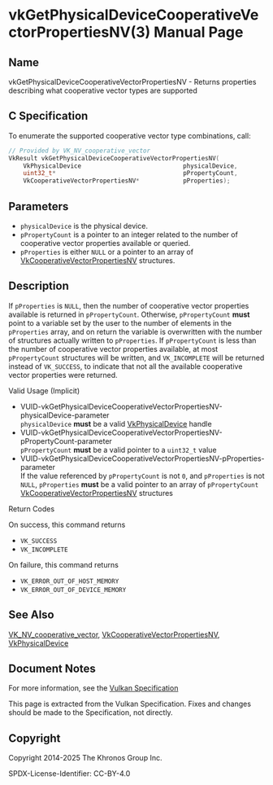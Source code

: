 # vkGetPhysicalDeviceCooperativeVectorPropertiesNV(3) Manual Page

## Name

vkGetPhysicalDeviceCooperativeVectorPropertiesNV - Returns properties describing what cooperative vector types are supported



## [](#_c_specification)C Specification

To enumerate the supported cooperative vector type combinations, call:

```c++
// Provided by VK_NV_cooperative_vector
VkResult vkGetPhysicalDeviceCooperativeVectorPropertiesNV(
    VkPhysicalDevice                            physicalDevice,
    uint32_t*                                   pPropertyCount,
    VkCooperativeVectorPropertiesNV*            pProperties);
```

## [](#_parameters)Parameters

- `physicalDevice` is the physical device.
- `pPropertyCount` is a pointer to an integer related to the number of cooperative vector properties available or queried.
- `pProperties` is either `NULL` or a pointer to an array of [VkCooperativeVectorPropertiesNV](https://registry.khronos.org/vulkan/specs/latest/man/html/VkCooperativeVectorPropertiesNV.html) structures.

## [](#_description)Description

If `pProperties` is `NULL`, then the number of cooperative vector properties available is returned in `pPropertyCount`. Otherwise, `pPropertyCount` **must** point to a variable set by the user to the number of elements in the `pProperties` array, and on return the variable is overwritten with the number of structures actually written to `pProperties`. If `pPropertyCount` is less than the number of cooperative vector properties available, at most `pPropertyCount` structures will be written, and `VK_INCOMPLETE` will be returned instead of `VK_SUCCESS`, to indicate that not all the available cooperative vector properties were returned.

Valid Usage (Implicit)

- [](#VUID-vkGetPhysicalDeviceCooperativeVectorPropertiesNV-physicalDevice-parameter)VUID-vkGetPhysicalDeviceCooperativeVectorPropertiesNV-physicalDevice-parameter  
  `physicalDevice` **must** be a valid [VkPhysicalDevice](https://registry.khronos.org/vulkan/specs/latest/man/html/VkPhysicalDevice.html) handle
- [](#VUID-vkGetPhysicalDeviceCooperativeVectorPropertiesNV-pPropertyCount-parameter)VUID-vkGetPhysicalDeviceCooperativeVectorPropertiesNV-pPropertyCount-parameter  
  `pPropertyCount` **must** be a valid pointer to a `uint32_t` value
- [](#VUID-vkGetPhysicalDeviceCooperativeVectorPropertiesNV-pProperties-parameter)VUID-vkGetPhysicalDeviceCooperativeVectorPropertiesNV-pProperties-parameter  
  If the value referenced by `pPropertyCount` is not `0`, and `pProperties` is not `NULL`, `pProperties` **must** be a valid pointer to an array of `pPropertyCount` [VkCooperativeVectorPropertiesNV](https://registry.khronos.org/vulkan/specs/latest/man/html/VkCooperativeVectorPropertiesNV.html) structures

Return Codes

On success, this command returns

- `VK_SUCCESS`
- `VK_INCOMPLETE`

On failure, this command returns

- `VK_ERROR_OUT_OF_HOST_MEMORY`
- `VK_ERROR_OUT_OF_DEVICE_MEMORY`

## [](#_see_also)See Also

[VK\_NV\_cooperative\_vector](https://registry.khronos.org/vulkan/specs/latest/man/html/VK_NV_cooperative_vector.html), [VkCooperativeVectorPropertiesNV](https://registry.khronos.org/vulkan/specs/latest/man/html/VkCooperativeVectorPropertiesNV.html), [VkPhysicalDevice](https://registry.khronos.org/vulkan/specs/latest/man/html/VkPhysicalDevice.html)

## [](#_document_notes)Document Notes

For more information, see the [Vulkan Specification](https://registry.khronos.org/vulkan/specs/latest/html/vkspec.html#vkGetPhysicalDeviceCooperativeVectorPropertiesNV)

This page is extracted from the Vulkan Specification. Fixes and changes should be made to the Specification, not directly.

## [](#_copyright)Copyright

Copyright 2014-2025 The Khronos Group Inc.

SPDX-License-Identifier: CC-BY-4.0